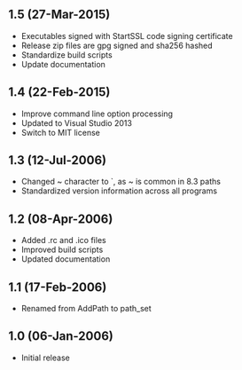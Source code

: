 ## 1.5 (27-Mar-2015)

  * Executables signed with StartSSL code signing certificate
  * Release zip files are gpg signed and sha256 hashed
  * Standardize build scripts
  * Update documentation

## 1.4 (22-Feb-2015)

  * Improve command line option processing
  * Updated to Visual Studio 2013
  * Switch to MIT license

## 1.3 (12-Jul-2006)

  * Changed ~ character to `, as ~ is common in 8.3 paths
  * Standardized version information across all programs

## 1.2 (08-Apr-2006)

  * Added .rc and .ico files
  * Improved build scripts
  * Updated documentation

## 1.1 (17-Feb-2006)

  * Renamed from AddPath to path_set

## 1.0 (06-Jan-2006)

  * Initial release
